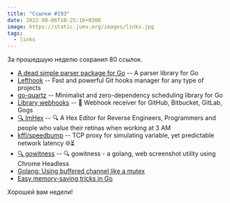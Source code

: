 ```yaml
---
title: "Ссылки #193"
date: 2022-08-06T10:25:16+0300
image: https://static.juev.org/images/links.jpg
tags: 
  - links
---
```


За прошедшую неделю сохранил 80 ссылок.

* [A dead simple parser package for Go](https://github.com/alecthomas/participle) -- A parser library for Go
* [Lefthook](https://github.com/evilmartians/lefthook) -- Fast and powerful Git hooks manager for any type of projects
* [go-quartz](https://github.com/reugn/go-quartz) -- Minimalist and zero-dependency scheduling library for Go
* [Library webhooks](https://github.com/go-playground/webhooks) -- 🎣 Webhook receiver for GitHub, Bitbucket, GitLab, Gogs
* [🔍 ImHex](https://github.com/WerWolv/ImHex) -- 🔍 A Hex Editor for Reverse Engineers, Programmers and people who value their retinas when working at 3 AM
* [kffl/speedbump](https://github.com/kffl/speedbump) -- TCP proxy for simulating variable, yet predictable network latency 🌐⏳
* [🔍 gowitness](https://github.com/sensepost/gowitness) -- 🔍 gowitness - a golang, web screenshot utility using Chrome Headless
* [Golang: Using buffered channel like a mutex](https://towardsdev.com/golang-using-buffered-channel-like-a-mutex-9c7c80ec5c27)
* [Easy memory-saving tricks in Go](https://ribice.ba/golang-memory-savings/)

Хорошей вам недели!
